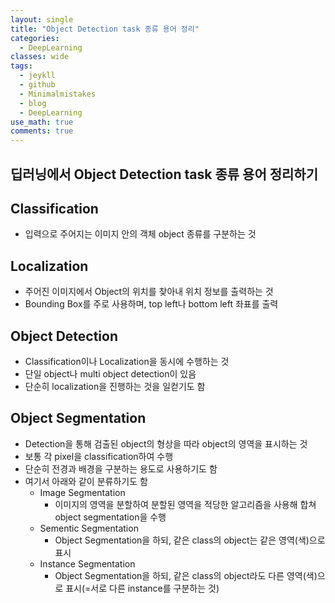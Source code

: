 ```yaml
---
layout: single
title: "Object Detection task 종류 용어 정리"
categories:
  - DeepLearning
classes: wide
tags:
  - jeykll
  - github
  - Minimalmistakes
  - blog
  - DeepLearning
use_math: true
comments: true
---
```


## 딥러닝에서 Object Detection task 종류 용어 정리하기    

## Classification  
+ 입력으로 주어지는 이미지 안의 객체 object 종류를 구분하는 것  

## Localization  
+ 주어진 이미지에서 Object의 위치를 찾아내 위치 정보를 출력하는 것  
+ Bounding Box를 주로 사용하며, top left나 bottom left 좌표를 출력  

## Object Detection  
+ Classification이나 Localization을 동시에 수행하는 것  
+ 단일 object나 multi object detection이 있음  
+ 단순히 localization을 진행하는 것을 일컫기도 함  

## Object Segmentation  
+ Detection을 통해 검출된 object의 형상을 따라 object의 영역을 표시하는 것  
+ 보통 각 pixel을 classification하여 수행  
+ 단순히 전경과 배경을 구분하는 용도로 사용하기도 함  
+ 여기서 아래와 같이 분류하기도 함  
  - Image Segmentation  
    + 이미지의 영역을 분할하여 분할된 영역을 적당한 알고리즘을 사용해 합쳐 object segmentation을 수행  
  - Sementic Segmentation  
    + Object Segmentation을 하되, 같은 class의 object는 같은 영역(색)으로 표시  
  - Instance Segmentation  
    + Object Segmentation을 하되, 같은 class의 object라도 다른 영역(색)으로 표시(=서로 다른 instance를 구분하는 것)    
